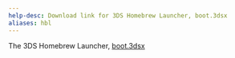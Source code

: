 ```yaml
---
help-desc: Download link for 3DS Homebrew Launcher, boot.3dsx
aliases: hbl
---
```


The 3DS Homebrew Launcher, [boot.3dsx](https://github.com/devkitPro/3ds-hbmenu/releases/download/v2.4.1/boot.3dsx)
